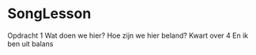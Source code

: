 # SongLesson
Opdracht 1 
Wat doen we hier?
Hoe zijn we hier beland?
Kwart over 4
En ik ben uit balans